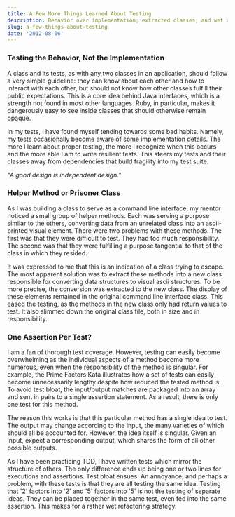 ```yaml
---
title: A Few More Things Learned About Testing
description: Behavior over implementation; extracted classes; and wet assertions
slug: a-few-things-about-testing
date: '2012-08-06'
---
```


### Testing the Behavior, Not the Implementation

A class and its tests, as with any two classes in an application, should follow a very simple
guideline: they can know about each other and how to interact with each other, but should not know
how other classes fulfill their public expectations. This is a core idea behind Java interfaces,
which is a strength not found in most other languages. Ruby, in particular, makes it dangerously
easy to see inside classes that should otherwise remain opaque.

In my tests, I have found myself tending towards some bad habits. Namely, my tests occasionally
become aware of some implementation details. The more I learn about proper testing, the more I
recognize when this occurs and the more able I am to write resilient tests. This steers my tests and
their classes away from dependencies that build fragility into my test suite.

_"A good design is independent design."_

### Helper Method or Prisoner Class

As I was building a class to serve as a command line interface, my mentor noticed a small group of
helper methods. Each was serving a purpose similar to the others, converting data from an unrelated
class into an ascii-printed visual element. There were two problems with these methods. The first
was that they were difficult to test. They had too much responsibility. The second was that they
were fulfilling a purpose tangential to that of the class in which they resided.

It was expressed to me that this is an indication of a class trying to escape. The most apparent
solution was to extract these methods into a new class responsible for converting data structures to
visual ascii structures. To be more precise, the conversion was extracted to the new class. The
display of these elements remained in the original command line interface class. This eased the
testing, as the methods in the new class only had return values to test. It also slimmed down the
original class file, both in size and in responsibility.

### One Assertion Per Test?

I am a fan of thorough test coverage. However, testing can easily become overwhelming as the
individual aspects of a method become more numerous, even when the responsibility of the method is
singular. For example, the Prime Factors Kata illustrates how a set of tests can easily become
unnecessarily lengthy despite how reduced the tested method is. To avoid test bloat, the
input/output matches are packaged into an array and sent in pairs to a single assertion statement.
As a result, there is only one test for this method.

The reason this works is that this particular method has a single idea to test. The output may
change according to the input, the many varieties of which should all be accounted for. However, the
idea itself is singular. Given an input, expect a corresponding output, which shares the form of all
other possible outputs.

As I have been practicing TDD, I have written tests which mirror the structure of others. The only
difference ends up being one or two lines for executions and assertions. Test bloat ensues. An
annoyance, and perhaps a problem, with these tests is that they are all testing the same idea.
Testing that '2' factors into '2' and '5' factors into '5' is not the testing of separate ideas.
They can be placed together in the same test, even fed into the same assertion. This makes for a
rather wet refactoring strategy.
